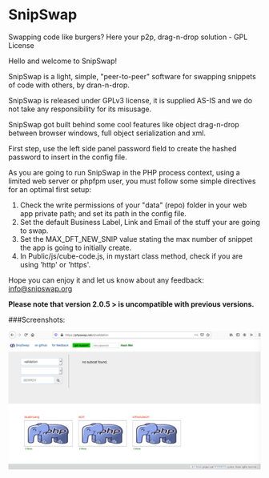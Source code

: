 # SnipSwap
Swapping code like burgers? Here your p2p, drag-n-drop solution - GPL License

Hello and welcome to SnipSwap!<br>
	   
SnipSwap is a light, simple, "peer-to-peer" software for swapping snippets of code with others, by dran-n-drop.<br>
	   
SnipSwap is released under GPLv3 license, it is supplied AS-IS and we do not take any responsibility for its misusage.<br>

SnipSwap got built behind some cool features like object drag-n-drop between browser windows, full object serialization and xml.

First step, use the left side panel password field to create the hashed password to insert in the config file.<br>
	   
As you are going to run SnipSwap in the PHP process context, using a limited web server or phpfpm user, you must follow some simple directives for an optimal first setup:<br>

<ol>
  <li>Check the write permissions of your "data" (repo) folder in your web app private path; and set its path in the config file.</li>
  <li>Set the default Business Label, Link and Email of the stuff your are going to swap.</li>
  <li>Set the MAX_DFT_NEW_SNIP value stating the max number of snippet the app is going to initially create.</li>
  <li>In Public/js/cube-code.js, in mystart class method, check if you are using 'http' or 'https'.</li>	   
</ol>
     
Hope you can enjoy it and let us know about any feedback: <a href="mailto:info@snipswap.org" style="color:#e6d236;">info@snipswap.org</a>   

<b>Please note that version 2.0.5 > is uncompatible with previous versions.</b>

###Screenshots:

![SnipSwap in action](/Public/res/Screenshot1.jpg)<br>
